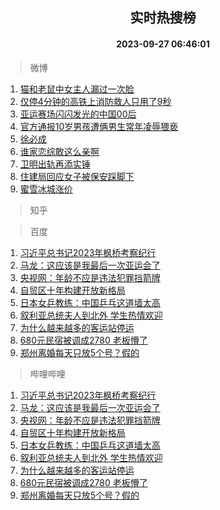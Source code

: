 <div align="center"><h2>实时热搜榜</h2><h4>2023-09-27 06:46:01</h4></div>

> 微博  

1. [猫和老鼠中女主人漏过一次脸](https://s.weibo.com/weibo?q=%E7%8C%AB%E5%92%8C%E8%80%81%E9%BC%A0%E4%B8%AD%E5%A5%B3%E4%B8%BB%E4%BA%BA%E6%BC%8F%E8%BF%87%E4%B8%80%E6%AC%A1%E8%84%B8&t=31&band_rank=1&Refer=top)<br />
2. [仅停4分钟的高铁上消防救人只用了9秒](https://s.weibo.com/weibo?q=%23%E4%BB%85%E5%81%9C4%E5%88%86%E9%92%9F%E7%9A%84%E9%AB%98%E9%93%81%E4%B8%8A%E6%B6%88%E9%98%B2%E6%95%91%E4%BA%BA%E5%8F%AA%E7%94%A8%E4%BA%869%E7%A7%92%23&t=31&band_rank=2&Refer=top)<br />
3. [亚运赛场闪闪发光的中国00后](https://s.weibo.com/weibo?q=%23%E4%BA%9A%E8%BF%90%E8%B5%9B%E5%9C%BA%E9%97%AA%E9%97%AA%E5%8F%91%E5%85%89%E7%9A%84%E4%B8%AD%E5%9B%BD00%E5%90%8E%23&t=31&band_rank=3&Refer=top)<br />
4. [官方通报10岁男孩遭俩男生常年凌辱猥亵](https://s.weibo.com/weibo?q=%23%E5%AE%98%E6%96%B9%E9%80%9A%E6%8A%A510%E5%B2%81%E7%94%B7%E5%AD%A9%E9%81%AD%E4%BF%A9%E7%94%B7%E7%94%9F%E5%B8%B8%E5%B9%B4%E5%87%8C%E8%BE%B1%E7%8C%A5%E4%BA%B5%23&t=31&band_rank=4&Refer=top)<br />
5. [徐必成](https://s.weibo.com/weibo?q=%E5%BE%90%E5%BF%85%E6%88%90&t=31&band_rank=5&Refer=top)<br />
6. [谁家恋综敢这么亲啊](https://s.weibo.com/weibo?q=%23%E8%B0%81%E5%AE%B6%E6%81%8B%E7%BB%BC%E6%95%A2%E8%BF%99%E4%B9%88%E4%BA%B2%E5%95%8A%23&t=31&band_rank=6&Refer=top)<br />
7. [卫明出轨再添实锤](https://s.weibo.com/weibo?q=%23%E5%8D%AB%E6%98%8E%E5%87%BA%E8%BD%A8%E5%86%8D%E6%B7%BB%E5%AE%9E%E9%94%A4%23&t=31&band_rank=7&Refer=top)<br />
8. [住建局回应女子被保安踩脚下](https://s.weibo.com/weibo?q=%23%E4%BD%8F%E5%BB%BA%E5%B1%80%E5%9B%9E%E5%BA%94%E5%A5%B3%E5%AD%90%E8%A2%AB%E4%BF%9D%E5%AE%89%E8%B8%A9%E8%84%9A%E4%B8%8B%23&t=31&band_rank=8&Refer=top)<br />
9. [蜜雪冰城涨价](https://s.weibo.com/weibo?q=%23%E8%9C%9C%E9%9B%AA%E5%86%B0%E5%9F%8E%E6%B6%A8%E4%BB%B7%23&t=31&band_rank=9&Refer=top)<br />

> 知乎  


> 百度  

1. [习近平总书记2023年枫桥考察纪行](https://www.baidu.com/s?wd=%E4%B9%A0%E8%BF%91%E5%B9%B3%E6%80%BB%E4%B9%A6%E8%AE%B02023%E5%B9%B4%E6%9E%AB%E6%A1%A5%E8%80%83%E5%AF%9F%E7%BA%AA%E8%A1%8C&sa=fyb_news&rsv_dl=fyb_news)<br />
2. [马龙：这应该是我最后一次亚运会了](https://www.baidu.com/s?wd=%E9%A9%AC%E9%BE%99%EF%BC%9A%E8%BF%99%E5%BA%94%E8%AF%A5%E6%98%AF%E6%88%91%E6%9C%80%E5%90%8E%E4%B8%80%E6%AC%A1%E4%BA%9A%E8%BF%90%E4%BC%9A%E4%BA%86&sa=fyb_news&rsv_dl=fyb_news)<br />
3. [央视网：年龄不应是违法犯罪挡箭牌](https://www.baidu.com/s?wd=%E5%A4%AE%E8%A7%86%E7%BD%91%EF%BC%9A%E5%B9%B4%E9%BE%84%E4%B8%8D%E5%BA%94%E6%98%AF%E8%BF%9D%E6%B3%95%E7%8A%AF%E7%BD%AA%E6%8C%A1%E7%AE%AD%E7%89%8C&sa=fyb_news&rsv_dl=fyb_news)<br />
4. [自贸区十年构建开放新格局](https://www.baidu.com/s?wd=%E8%87%AA%E8%B4%B8%E5%8C%BA%E5%8D%81%E5%B9%B4%E6%9E%84%E5%BB%BA%E5%BC%80%E6%94%BE%E6%96%B0%E6%A0%BC%E5%B1%80&sa=fyb_news&rsv_dl=fyb_news)<br />
5. [日本女乒教练：中国乒乓这道墙太高](https://www.baidu.com/s?wd=%E6%97%A5%E6%9C%AC%E5%A5%B3%E4%B9%92%E6%95%99%E7%BB%83%EF%BC%9A%E4%B8%AD%E5%9B%BD%E4%B9%92%E4%B9%93%E8%BF%99%E9%81%93%E5%A2%99%E5%A4%AA%E9%AB%98&sa=fyb_news&rsv_dl=fyb_news)<br />
6. [叙利亚总统夫人到北外 学生热情欢迎](https://www.baidu.com/s?wd=%E5%8F%99%E5%88%A9%E4%BA%9A%E6%80%BB%E7%BB%9F%E5%A4%AB%E4%BA%BA%E5%88%B0%E5%8C%97%E5%A4%96+%E5%AD%A6%E7%94%9F%E7%83%AD%E6%83%85%E6%AC%A2%E8%BF%8E&sa=fyb_news&rsv_dl=fyb_news)<br />
7. [为什么越来越多的客运站停运](https://www.baidu.com/s?wd=%E4%B8%BA%E4%BB%80%E4%B9%88%E8%B6%8A%E6%9D%A5%E8%B6%8A%E5%A4%9A%E7%9A%84%E5%AE%A2%E8%BF%90%E7%AB%99%E5%81%9C%E8%BF%90&sa=fyb_news&rsv_dl=fyb_news)<br />
8. [680元民宿被调成2780 老板懵了](https://www.baidu.com/s?wd=680%E5%85%83%E6%B0%91%E5%AE%BF%E8%A2%AB%E8%B0%83%E6%88%902780+%E8%80%81%E6%9D%BF%E6%87%B5%E4%BA%86&sa=fyb_news&rsv_dl=fyb_news)<br />
9. [郑州离婚每天只放5个号？假的](https://www.baidu.com/s?wd=%E9%83%91%E5%B7%9E%E7%A6%BB%E5%A9%9A%E6%AF%8F%E5%A4%A9%E5%8F%AA%E6%94%BE5%E4%B8%AA%E5%8F%B7%EF%BC%9F%E5%81%87%E7%9A%84&sa=fyb_news&rsv_dl=fyb_news)<br />

> 哔哩哔哩  

1. [习近平总书记2023年枫桥考察纪行](https://www.baidu.com/s?wd=%E4%B9%A0%E8%BF%91%E5%B9%B3%E6%80%BB%E4%B9%A6%E8%AE%B02023%E5%B9%B4%E6%9E%AB%E6%A1%A5%E8%80%83%E5%AF%9F%E7%BA%AA%E8%A1%8C&sa=fyb_news&rsv_dl=fyb_news)<br />
2. [马龙：这应该是我最后一次亚运会了](https://www.baidu.com/s?wd=%E9%A9%AC%E9%BE%99%EF%BC%9A%E8%BF%99%E5%BA%94%E8%AF%A5%E6%98%AF%E6%88%91%E6%9C%80%E5%90%8E%E4%B8%80%E6%AC%A1%E4%BA%9A%E8%BF%90%E4%BC%9A%E4%BA%86&sa=fyb_news&rsv_dl=fyb_news)<br />
3. [央视网：年龄不应是违法犯罪挡箭牌](https://www.baidu.com/s?wd=%E5%A4%AE%E8%A7%86%E7%BD%91%EF%BC%9A%E5%B9%B4%E9%BE%84%E4%B8%8D%E5%BA%94%E6%98%AF%E8%BF%9D%E6%B3%95%E7%8A%AF%E7%BD%AA%E6%8C%A1%E7%AE%AD%E7%89%8C&sa=fyb_news&rsv_dl=fyb_news)<br />
4. [自贸区十年构建开放新格局](https://www.baidu.com/s?wd=%E8%87%AA%E8%B4%B8%E5%8C%BA%E5%8D%81%E5%B9%B4%E6%9E%84%E5%BB%BA%E5%BC%80%E6%94%BE%E6%96%B0%E6%A0%BC%E5%B1%80&sa=fyb_news&rsv_dl=fyb_news)<br />
5. [日本女乒教练：中国乒乓这道墙太高](https://www.baidu.com/s?wd=%E6%97%A5%E6%9C%AC%E5%A5%B3%E4%B9%92%E6%95%99%E7%BB%83%EF%BC%9A%E4%B8%AD%E5%9B%BD%E4%B9%92%E4%B9%93%E8%BF%99%E9%81%93%E5%A2%99%E5%A4%AA%E9%AB%98&sa=fyb_news&rsv_dl=fyb_news)<br />
6. [叙利亚总统夫人到北外 学生热情欢迎](https://www.baidu.com/s?wd=%E5%8F%99%E5%88%A9%E4%BA%9A%E6%80%BB%E7%BB%9F%E5%A4%AB%E4%BA%BA%E5%88%B0%E5%8C%97%E5%A4%96+%E5%AD%A6%E7%94%9F%E7%83%AD%E6%83%85%E6%AC%A2%E8%BF%8E&sa=fyb_news&rsv_dl=fyb_news)<br />
7. [为什么越来越多的客运站停运](https://www.baidu.com/s?wd=%E4%B8%BA%E4%BB%80%E4%B9%88%E8%B6%8A%E6%9D%A5%E8%B6%8A%E5%A4%9A%E7%9A%84%E5%AE%A2%E8%BF%90%E7%AB%99%E5%81%9C%E8%BF%90&sa=fyb_news&rsv_dl=fyb_news)<br />
8. [680元民宿被调成2780 老板懵了](https://www.baidu.com/s?wd=680%E5%85%83%E6%B0%91%E5%AE%BF%E8%A2%AB%E8%B0%83%E6%88%902780+%E8%80%81%E6%9D%BF%E6%87%B5%E4%BA%86&sa=fyb_news&rsv_dl=fyb_news)<br />
9. [郑州离婚每天只放5个号？假的](https://www.baidu.com/s?wd=%E9%83%91%E5%B7%9E%E7%A6%BB%E5%A9%9A%E6%AF%8F%E5%A4%A9%E5%8F%AA%E6%94%BE5%E4%B8%AA%E5%8F%B7%EF%BC%9F%E5%81%87%E7%9A%84&sa=fyb_news&rsv_dl=fyb_news)<br />
